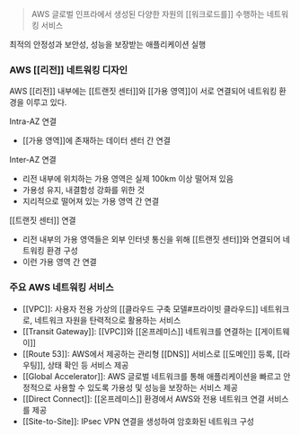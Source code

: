 > AWS 글로벌 인프라에서 생성된 다양한 자원의 [[워크로드를]] 수행하는 네트워킹 서비스

최적의 안정성과 보안성, 성능을 보장받는 애플리케이션 실행

### AWS [[리전]] 네트워킹 디자인
AWS [[리전]] 내부에는 [[트랜짓 센터]]와 [[가용 영역]]이 서로 연결되어 네트워킹 환경을 이루고 있다.

Intra-AZ 연결
- [[가용 영역]]에 존재하는 데이터 센터 간 연결

Inter-AZ 연결
- 리전 내부에 위치하는 가용 영역은 실제 100km 이상 떨어져 있음
- 가용성 유지, 내결함성 강화를 위한 것
- 지리적으로 떨어져 있는 가용 영역 간 연결

[[트랜짓 센터]] 연결
- 리전 내부의 가용 영역들은 외부 인터넷 통신을 위해 [[트랜짓 센터]]와 연결되어 네트워킹 환경 구성
- 이런 가용 영역 간 연결

### 주요 AWS 네트워킹 서비스
- [[VPC]]: 사용자 전용 가상의 [[클라우드 구축 모델#프라이빗 클라우드]] 네트워크로, 네트워크 자원을 탄력적으로 활용하는 서비스
- [[Transit Gateway]]: [[VPC]]와 [[온프레미스]] 네트워크를 연결하는 [[게이트웨이]]
- [[Route 53]]: AWS에서 제공하는 관리형 [[DNS]] 서비스로 [[도메인]] 등록, [[라우팅]], 상태 확인 등 서비스 제공
- [[Global Accelerator]]: AWS 글로벌 네트워크를 통해 애플리케이션을 빠르고 안정적으로 사용할 수 있도록 가용성 및 성능을 보장하는 서비스 제공
- [[Direct Connect]]: [[온프레미스]] 환경에서 AWS와 전용 네트워크 연결 서비스를 제공
- [[Site-to-Site]]: IPsec VPN 연결을 생성하여 암호화된 네트워크 구성

